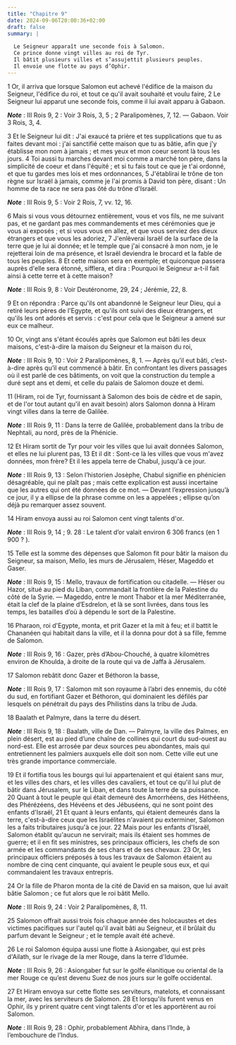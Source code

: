 ```yaml
---
title: "Chapitre 9"
date: 2024-09-06T20:00:36+02:00
draft: false
summary: |
  
  Le Seigneur apparaît une seconde fois à Salomon.
  Ce prince donne vingt villes au roi de Tyr.
  Il bâtit plusieurs villes et s’assujettit plusieurs peuples.
  Il envoie une flotte au pays d’Ophir.
---
```



1 Or, il arriva que lorsque Salomon eut achevé l'édifice de la maison du Seigneur, l'édifice du roi, et tout ce qu'il avait souhaité et voulu faire, 2 Le Seigneur lui apparut une seconde fois, comme il lui avait apparu à Gabaon.

***Note*** :  III Rois 9, 2 : Voir 3 Rois, 3, 5 ; 2 Paralipomènes, 7, 12. ― Gabaon. Voir 3 Rois, 3, 4.

3 Et le Seigneur lui dit : J'ai exaucé ta prière et tes supplications que tu as faites devant moi : j'ai sanctifié cette maison que tu as bâtie, afin que j'y établisse mon nom à jamais ; et mes yeux et mon coeur seront là tous les jours. 4 Toi aussi tu marches devant moi comme a marché ton père, dans la simplicité de coeur et dans l'équité ; et si tu fais tout ce que je t'ai ordonné, et que tu gardes mes lois et mes ordonnances, 5 J'établirai le trône de ton règne sur Israël à jamais, comme je l'ai promis à David ton père, disant : Un homme de ta race ne sera pas ôté du trône d'Israël.

***Note*** :  III Rois 9, 5 : Voir 2 Rois, 7, vv. 12, 16.

6 Mais si vous vous détournez entièrement, vous et vos fils, ne me suivant pas, et ne gardant pas mes commandements et mes cérémonies que je vous ai exposés ; et si vous vous en allez, et que vous serviez des dieux étrangers et que vous les adoriez, 7 J'enlèverai Israël de la surface de la terre que je lui ai donnée; et le temple que j'ai consacré à mon nom, je le rejetterai loin de ma présence, et Israël deviendra le brocard et la fable de tous les peuples. 8 Et cette maison sera en exemple; et quiconque passera auprès d'elle sera étonné, sifflera, et dira : Pourquoi le Seigneur a-t-il fait ainsi à cette terre et à cette maison?

***Note*** :  III Rois 9, 8 : Voir Deutéronome, 29, 24 ; Jérémie, 22, 8.

9 Et on répondra : Parce qu'ils ont abandonné le Seigneur leur Dieu, qui a retiré leurs pères de l'Egypte, et qu'ils ont suivi des dieux étrangers, et qu'ils les ont adorés et servis : c'est pour cela que le Seigneur a amené sur eux ce malheur.


10 Or, vingt ans s'étant écoulés après que Salomon eut bâti les deux maisons, c'est-à-dire la maison du Seigneur et la maison du roi,

***Note*** :  III Rois 9, 10 : Voir 2 Paralipomènes, 8, 1. ― Après qu’il eut bâti, c’est-à-dire après qu’il eut commencé à bâtir. En confrontant les divers passages où il est parlé de ces bâtiments, on voit que la construction du temple a duré sept ans et demi, et celle du palais de Salomon douze et demi.

11 (Hiram, roi de Tyr, fournissant à Salomon des bois de cèdre et de sapin, et de l'or tout autant qu'il en avait besoin) alors Salomon donna à Hiram vingt villes dans la terre de Galilée.

***Note*** :  III Rois 9, 11 : Dans la terre de Galilée, probablement dans la tribu de Nephtali, au nord, près de la Phénicie.

12 Et Hiram sortit de Tyr pour voir les villes que lui avait données Salomon, et elles ne lui plurent pas, 13 Et il dit : Sont-ce là les villes que vous m'avez données, mon frère? Et il les appela terre de Chabul, jusqu'à ce jour.

***Note*** :  III Rois 9, 13 : Selon l’historien Josèphe, Chabul signifie en phénicien désagréable, qui ne plaît pas ; mais cette explication est aussi incertaine que les autres qui ont été données de ce mot. ― Devant l’expression jusqu’à ce jour, il y a ellipse de la phrase comme on les a appelées ; ellipse qu’on déjà pu remarquer assez souvent.

14 Hiram envoya aussi au roi Salomon cent vingt talents d'or.

***Note*** :  III Rois 9, 14 ; 9. 28 : Le talent d’or valait environ 6 306 francs (en 1 900 ? ).


15 Telle est la somme des dépenses que Salomon fit pour bâtir la maison du Seigneur, sa maison, Mello, les murs de Jérusalem, Héser, Mageddo et Gaser.

***Note*** :  III Rois 9, 15 : Mello, travaux de fortification ou citadelle. ― Héser ou Hazor, situé au pied du Liban, commandait la frontière de la Palestine du côté de la Syrie. ― Mageddo, entre le mont Thabor et la mer Méditerranée, était la clef de la plaine d’Esdrelon, et là se sont livrées, dans tous les temps, les batailles d’où à dépendu le sort de la Palestine.

16 Pharaon, roi d'Egypte, monta, et prit Gazer et la mit à feu; et il battit le Chananéen qui habitait dans la ville, et il la donna pour dot à sa fille, femme de Salomon.

***Note*** :  III Rois 9, 16 : Gazer, près d’Abou-Chouché, à quatre kilomètres environ de Khoulda, à droite de la route qui va de Jaffa à Jérusalem.

17 Salomon rebâtit donc Gazer et Béthoron la basse,

***Note*** :  III Rois 9, 17 : Salomon mit son royaume à l’abri des ennemis, du côté du sud, en fortifiant Gazer et Béthoron, qui dominaient les défilés par lesquels on pénétrait du pays des Philistins dans la tribu de Juda.

18 Baalath et Palmyre, dans la terre du désert.

***Note*** :  III Rois 9, 18 : Baalath, ville de Dan. ― Palmyre, la ville des Palmes, en plein désert, est au pied d’une chaîne de collines qui court du sud-ouest au nord-est. Elle est arrosée par deux sources peu abondantes, mais qui entretiennent les palmiers auxquels elle doit son nom. Cette ville eut une très grande importance commerciale.

19 Et il fortifia tous les bourgs qui lui appartenaient et qui étaient sans mur, et les villes des chars, et les villes des cavaliers, et tout ce qu'il lui plut de bâtir dans Jérusalem, sur le Liban, et dans toute la terre de sa puissance. 20 Quant à tout le peuple qui était demeuré des Amorrhéens, des Héthéens, des Phérézéens, des Hévéens et des Jébuséens, qui ne sont point des enfants d'Israël, 21 Et quant à leurs enfants, qui étaient demeurés dans la terre, c'est-à-dire ceux que les Israélites n'avaient pu exterminer, Salomon les a faits tributaires jusqu'à ce jour. 22 Mais pour les enfants d'Israël, Salomon établit qu'aucun ne servirait; mais ils étaient ses hommes de guerre; et il en fit ses ministres, ses principaux officiers, les chefs de son armée et les commandants de ses chars et de ses chevaux. 23 Or, les principaux officiers préposés à tous les travaux de Salomon étaient au nombre de cinq cent cinquante, qui avaient le peuple sous eux, et qui commandaient les travaux entrepris.


24 Or la fille de Pharon monta de la cité de David en sa maison, que lui avait bâtie Salomon ; ce fut alors que le roi bâtit Mello.

***Note*** :  III Rois 9, 24 : Voir 2 Paralipomènes, 8, 11.


25 Salomon offrait aussi trois fois chaque année des holocaustes et des victimes pacifiques sur l'autel qu'il avait bâti au Seigneur, et il brûlait du parfum devant le Seigneur ; et le temple avait été achevé.


26 Le roi Salomon équipa aussi une flotte à Asiongaber, qui est près d'Ailath, sur le rivage de la mer Rouge, dans la terre d'Idumée.

***Note*** :  III Rois 9, 26 : Asiongaber fut sur le golfe élanitique ou oriental de la mer Rouge ce qu’est devenu Suez de nos jours sur le golfe occidental.

27 Et Hiram envoya sur cette flotte ses serviteurs, matelots, et connaissant la mer, avec les serviteurs de Salomon. 28 Et lorsqu'ils furent venus en Ophir, ils y prirent quatre cent vingt talents d'or et les apportèrent au roi Salomon.

***Note*** :  III Rois 9, 28 : Ophir, probablement Abhira, dans l’Inde, à l’embouchure de l’Indus.

